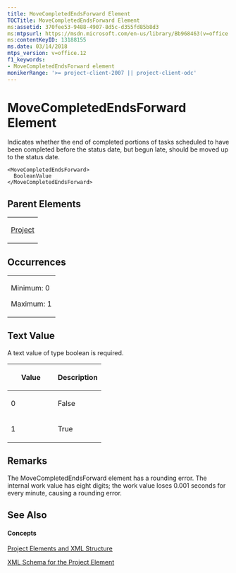 ```yaml
---
title: MoveCompletedEndsForward Element
TOCTitle: MoveCompletedEndsForward Element
ms:assetid: 370fee53-9488-4907-8d5c-d355fd85b8d3
ms:mtpsurl: https://msdn.microsoft.com/en-us/library/Bb968463(v=office.12)
ms:contentKeyID: 13188155
ms.date: 03/14/2018
mtps_version: v=office.12
f1_keywords:
- MoveCompletedEndsForward element
monikerRange: '>= project-client-2007 || project-client-odc'
---
```


# MoveCompletedEndsForward Element




Indicates whether the end of completed portions of tasks scheduled to have been completed before the status date, but begun late, should be moved up to the status date.

    <MoveCompletedEndsForward>
      BooleanValue
    </MoveCompletedEndsForward>

## Parent Elements

<table>
<colgroup>
<col style="width: 100%" />
</colgroup>
<tbody>
<tr class="odd">
<td><p><a href="project-element.md">Project</a></p></td>
</tr>
</tbody>
</table>

## Occurrences

<table>
<colgroup>
<col style="width: 100%" />
</colgroup>
<tbody>
<tr class="odd">
<td><p>Minimum: 0</p>
<p>Maximum: 1</p></td>
</tr>
</tbody>
</table>

## Text Value

A text value of type boolean is required.

<table>
<colgroup>
<col style="width: 50%" />
<col style="width: 50%" />
</colgroup>
<thead>
<tr class="header">
<th><p>Value</p></th>
<th><p>Description</p></th>
</tr>
</thead>
<tbody>
<tr class="odd">
<td><p>0</p></td>
<td><p>False</p></td>
</tr>
<tr class="even">
<td><p>1</p></td>
<td><p>True</p></td>
</tr>
</tbody>
</table>

## Remarks

The MoveCompletedEndsForward element has a rounding error. The internal work value has eight digits; the work value loses 0.001 seconds for every minute, causing a rounding error.

## See Also

#### Concepts

[Project Elements and XML Structure](project-elements-and-xml-structure.md)

[XML Schema for the Project Element](xml-schema-for-the-project-element.md)

